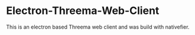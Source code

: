 # Electron-Threema-Web-Client
This is an electron based Threema web client and was build with nativefier.


